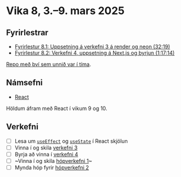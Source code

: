 # Vika 8, 3.–9. mars 2025

## Fyrirlestrar

- [Fyrirlestur 8.1: Uppsetning á verkefni 3 á render og neon (32:19)](https://youtu.be/jkTW-7Wt-LY)
- [Fyrirlestur 8.2: Verkefni 4, uppsetning á Next.js og byrjun (1:17:14)](https://youtu.be/XHZjpWeSIO4)

[Repo með því sem unnið var í tíma](https://github.com/vefforritun/vef2-2025-v4-unnid-i-tima).

## Námsefni

- [React](../namsefni/17.react/)

Höldum áfram með React í vikum 9 og 10.

## Verkefni

- [ ] Lesa um [`useEffect`](https://react.dev/reference/react/useEffect) og [`useState`](https://react.dev/reference/react/useState) í React skjölun
- [ ] Vinna í og skila [verkefni 3](https://github.com/vefforritun/vef2-2025-v3)
- [ ] Byrja að vinna í [verkefni 4](https://github.com/vefforritun/vef2-2025-v4)
- [ ] ~Vinna í og skila [hópverkefni 1](https://github.com/vefforritun/vef2-2025-h1)~
- [ ] Mynda hóp fyrir [hópverkefni 2](https://github.com/vefforritun/vef2-2025-h1)
